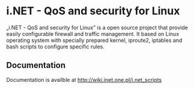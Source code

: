 # i.NET - QoS and security for Linux

„i.NET - QoS and security for Linux” is a open source project that provide easily configurable firewall and traffic management. It based on Linux operating system with specially prepared kernel, iproute2, iptables and bash scripts to configure specific rules.


## Documentation
Documentation is availble at http://wiki.inet.one.pl/i.net_scripts
